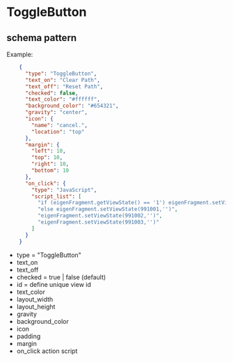 # ToggleButton
## schema pattern

Example:
```json
    {
      "type": "ToggleButton",
      "text_on": "Clear Path",
      "text_off": "Reset Path",
      "checked": false,
      "text_color": "#ffffff",
      "background_color": "#654321",
      "gravity": "center",
      "icon": {
        "name": "cancel.",
        "location": "top"
      },
      "margin": {
        "left": 10,
        "top": 10,
        "right": 10,
        "bottom": 10
      },
      "on_click": {
        "type": "JavaScript",
        "script_list": [
          "if (eigenFragment.getViewState() == '1') eigenFragment.setViewState(991001,'git-repos/eigenframe')",
          "else eigenFragment.setViewState(991001,'')",
          "eigenFragment.setViewState(991002,'')",
          "eigenFragment.setViewState(991003,'')"
        ]
      }
    }
```


* type = "ToggleButton"
* text_on
* text_off
* checked = true | false (default) 
* id = define unique view id
* text_color
* layout_width
* layout_height
* gravity
* background_color
* icon
* padding 
* margin
* on_click action script

